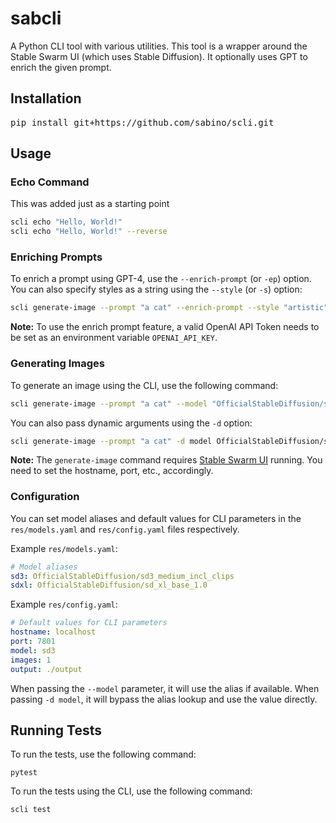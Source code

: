 # sabcli

A Python CLI tool with various utilities. This tool is a wrapper around the Stable Swarm UI (which uses Stable Diffusion). It optionally uses GPT to enrich the given prompt.

## Installation

<pre>pip install git+https://github.com/sabino/scli.git</pre>

## Usage

### Echo Command
This was added just as a starting point

```bash
scli echo "Hello, World!"
scli echo "Hello, World!" --reverse
```

### Enriching Prompts

To enrich a prompt using GPT-4, use the `--enrich-prompt` (or `-ep`) option. You can also specify styles as a string using the `--style` (or `-s`) option:

```bash
scli generate-image --prompt "a cat" --enrich-prompt --style "artistic" --model "OfficialStableDiffusion/sd_xl_base_1.0" --width 1024 --height 1024 --output /path/to/save
```

**Note:** To use the enrich prompt feature, a valid OpenAI API Token needs to be set as an environment variable `OPENAI_API_KEY`.

### Generating Images

To generate an image using the CLI, use the following command:

```bash
scli generate-image --prompt "a cat" --model "OfficialStableDiffusion/sd_xl_base_1.0" --width 1024 --height 1024 --output /path/to/save
```

You can also pass dynamic arguments using the `-d` option:

```bash
scli generate-image --prompt "a cat" -d model OfficialStableDiffusion/sd_xl_base_1.0 -d images 1 -s "artistic" --output /path/to/save
```

**Note:** The `generate-image` command requires [Stable Swarm UI](https://github.com/Stability-AI/StableSwarmUI) running. You need to set the hostname, port, etc., accordingly.

### Configuration

You can set model aliases and default values for CLI parameters in the `res/models.yaml` and `res/config.yaml` files respectively.

Example `res/models.yaml`:
```yaml
# Model aliases
sd3: OfficialStableDiffusion/sd3_medium_incl_clips
sdxl: OfficialStableDiffusion/sd_xl_base_1.0
```

Example `res/config.yaml`:
```yaml
# Default values for CLI parameters
hostname: localhost
port: 7801
model: sd3
images: 1
output: ./output
```

When passing the `--model` parameter, it will use the alias if available. When passing `-d model`, it will bypass the alias lookup and use the value directly.

## Running Tests

To run the tests, use the following command:

`pytest`

To run the tests using the CLI, use the following command:

`scli test`

